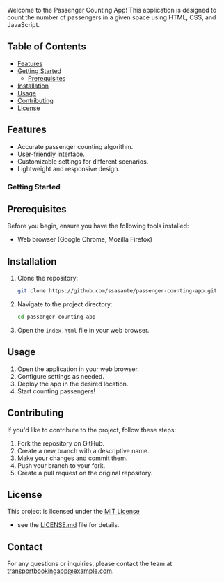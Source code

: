 Welcome to the Passenger Counting App! This application is designed to count the number of passengers in a given space using HTML, CSS, and JavaScript.

## Table of Contents
-  [Features](#features)
-  [Getting Started](#getting-started)
   - [Prerequisites](#prerequisites)
- [Installation](#installation)
- [Usage](#usage)
- [Contributing](#contributing)
- [License](#license)

## Features

- Accurate passenger counting algorithm.
- User-friendly interface.
- Customizable settings for different scenarios.
- Lightweight and responsive design.

### Getting Started

## Prerequisites

Before you begin, ensure you have the following tools installed:

- Web browser (Google Chrome, Mozilla Firefox)

## Installation

1. Clone the repository:

    ```bash
    git clone https://github.com/ssasante/passenger-counting-app.git
    ```

2. Navigate to the project directory:

    ```bash
    cd passenger-counting-app
    ```

3. Open the `index.html` file in your web browser.

## Usage

1. Open the application in your web browser.
2. Configure settings as needed.
3. Deploy the app in the desired location.
4. Start counting passengers!

## Contributing

If you'd like to contribute to the project, follow these steps:

1. Fork the repository on GitHub.
2. Create a new branch with a descriptive name.
3. Make your changes and commit them.
4. Push your branch to your fork.
5. Create a pull request on the original repository.

## License

This project is licensed under the [MIT License](LICENSE.md) 
- see the [LICENSE.md](LICENSE.md) file for details.


## Contact

For any questions or inquiries, please contact the team at transportbookingapp@example.com.

